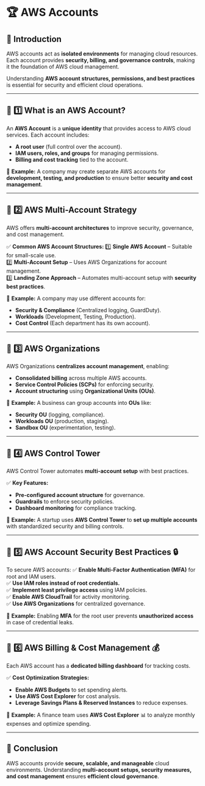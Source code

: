 # 🏆 AWS Accounts

## 🎉 Introduction
AWS accounts act as **isolated environments** for managing cloud resources. Each account provides **security, billing, and governance controls**, making it the foundation of AWS cloud management.

Understanding **AWS account structures, permissions, and best practices** is essential for security and efficient cloud operations.

---

## 📌 1️⃣ What is an AWS Account?
An **AWS Account** is a **unique identity** that provides access to AWS cloud services. Each account includes:
- **A root user** (full control over the account).
- **IAM users, roles, and groups** for managing permissions.
- **Billing and cost tracking** tied to the account.

📌 **Example:** A company may create separate AWS accounts for **development, testing, and production** to ensure better **security and cost management**.

---

## 📌 2️⃣ AWS Multi-Account Strategy
AWS offers **multi-account architectures** to improve security, governance, and cost management.

✅ **Common AWS Account Structures:**
1️⃣ **Single AWS Account** – Suitable for small-scale use.  
2️⃣ **Multi-Account Setup** – Uses AWS Organizations for account management.  
3️⃣ **Landing Zone Approach** – Automates multi-account setup with **security best practices**.  

📌 **Example:** A company may use different accounts for:
- **Security & Compliance** (Centralized logging, GuardDuty).
- **Workloads** (Development, Testing, Production).
- **Cost Control** (Each department has its own account).

---

## 📌 3️⃣ AWS Organizations
AWS Organizations **centralizes account management**, enabling:
- **Consolidated billing** across multiple AWS accounts.
- **Service Control Policies (SCPs)** for enforcing security.
- **Account structuring** using **Organizational Units (OUs)**.

📌 **Example:** A business can group accounts into **OUs** like:
- **Security OU** (logging, compliance).
- **Workloads OU** (production, staging).
- **Sandbox OU** (experimentation, testing).

---

## 📌 4️⃣ AWS Control Tower
AWS Control Tower automates **multi-account setup** with best practices.

✅ **Key Features:**
- **Pre-configured account structure** for governance.
- **Guardrails** to enforce security policies.
- **Dashboard monitoring** for compliance tracking.

📌 **Example:** A startup uses **AWS Control Tower** to **set up multiple accounts** with standardized security and billing controls.

---

## 📌 5️⃣ AWS Account Security Best Practices 🔒
To secure AWS accounts:
✅ **Enable Multi-Factor Authentication (MFA)** for root and IAM users.  
✅ **Use IAM roles instead of root credentials.**  
✅ **Implement least privilege access** using IAM policies.  
✅ **Enable AWS CloudTrail** for activity monitoring.  
✅ **Use AWS Organizations** for centralized governance.  

📌 **Example:** Enabling **MFA** for the root user prevents **unauthorized access** in case of credential leaks.

---

## 📌 6️⃣ AWS Billing & Cost Management 💰
Each AWS account has a **dedicated billing dashboard** for tracking costs.

✅ **Cost Optimization Strategies:**
- **Enable AWS Budgets** to set spending alerts.
- **Use AWS Cost Explorer** for cost analysis.
- **Leverage Savings Plans & Reserved Instances** to reduce expenses.

📌 **Example:** A finance team uses **AWS Cost Explorer** 📊 to analyze monthly expenses and optimize spending.

---

## 🎯 Conclusion
AWS accounts provide **secure, scalable, and manageable** cloud environments. Understanding **multi-account setups, security measures, and cost management** ensures **efficient cloud governance**.


